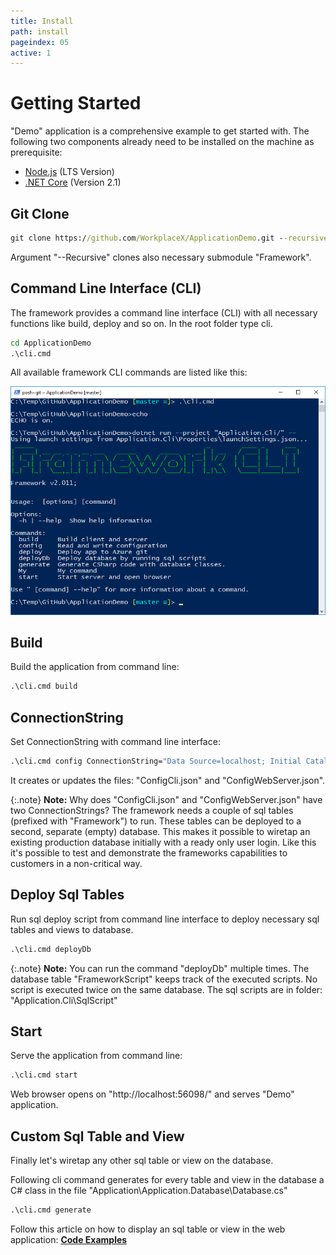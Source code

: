 ```yaml
---
title: Install
path: install
pageindex: 05
active: 1
--- 
```


# Getting Started

"Demo" application is a comprehensive example to get started with. The following two components already need to be installed on the machine as prerequisite:

* [Node.js](https://nodejs.org/en/) (LTS Version)
* [.NET Core](https://dotnet.microsoft.com/download) (Version 2.1)

## Git Clone
```cmd
git clone https://github.com/WorkplaceX/ApplicationDemo.git --recursive
```
Argument "--Recursive" clones also necessary submodule "Framework".

## Command Line Interface (CLI)
The framework provides a command line interface (CLI) with all necessary functions like build, deploy and so on. In the root folder type cli.
```cmd
cd ApplicationDemo
.\cli.cmd
```
All available framework CLI commands are listed like this:

![Cli](Doc/Cli.png)

## Build
Build the application from command line:
```cmd
.\cli.cmd build
```

## ConnectionString
Set ConnectionString with command line interface:
```cmd
.\cli.cmd config ConnectionString="Data Source=localhost; Initial Catalog=Application; Integrated Security=True;"
```

It creates or updates the files: "ConfigCli.json" and "ConfigWebServer.json".

{:.note}
**Note:** Why does "ConfigCli.json" and "ConfigWebServer.json" have two ConnectionStrings? The framework needs a couple of sql tables (prefixed with "Framework") to run. These tables can be deployed to a second, separate (empty) database. This makes it possible to wiretap an existing production database initially with a ready only user login. Like this it's possible to test and demonstrate the frameworks capabilities to customers in a non-critical way.

## Deploy Sql Tables
Run sql deploy script from command line interface to deploy necessary sql tables and views to database.
```cmd
.\cli.cmd deployDb
```

{:.note}
**Note:** You can run the command "deployDb" multiple times. The database table "FrameworkScript" keeps track of the executed scripts. No script is executed twice on the same database. The sql scripts are in folder: "Application.Cli\SqlScript\"

## Start
Serve the application from command line:
```cmd
.\cli.cmd start
```

Web browser opens on "http://localhost:56098/" and serves "Demo" application.

## Custom Sql Table and View

Finally let's wiretap any other sql table or view on the database.

Following cli command generates for every table and view in the database a C# class in the file "Application\Application.Database\Database.cs"

```cmd
.\cli.cmd generate
```

Follow this article on how to display an sql table or view in the web application: **[Code Examples](code.md)**
